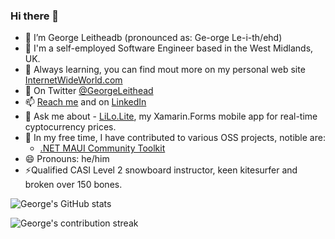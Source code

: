 ### Hi there 👋

<!--
**GeorgeLeithead/GeorgeLeithead** is a ✨ _special_ ✨ repository because its `README.md` (this file) appears on your GitHub profile.

Here are some ideas to get you started:

- 🔭 I’m currently working on ...
- 🌱 I’m currently learning ...
- 👯 I’m looking to collaborate on ...
- 🤔 I’m looking for help with ...
- 💬 Ask me about ...
- 📫 How to reach me: ...
- 😄 Pronouns: ...
- ⚡ Fun fact: ...
-->
- 🔭 I’m George Leitheadb (pronounced as: Ge-orge Le-i-th/ehd)
- 🏢 I'm a self-employed Software Engineer based in the West Midlands, UK.
- 🌱 Always learning, you can find mout more on my personal web site [InternetWideWorld.com](https://www.internetwideworld.com)
- 🦜 On Twitter [@GeorgeLeithead](https://twitter.com/georgeleithead)
- 📫 [Reach me](https://www.internetwideworld.com/) and on [LinkedIn](https://www.linkedin.com/in/georgeleithead/)
- 💬 Ask me about - [LiLo.Lite](https://www.internetwideworld.com/lilolite), my Xamarin.Forms mobile app for real-time cyptocurrency prices.
- 👯 In my free time, I have contributed to various OSS projects, notible are:
  - [.NET MAUI Community Toolkit](https://github.com/CommunityToolkit/Maui)
- 😄 Pronouns: he/him
- ⚡Qualified CASI Level 2 snowboard instructor, keen kitesurfer and broken over 150 bones.

![George's GitHub stats](https://github-readme-stats.vercel.app/api?username=GeorgeLeithead&show_icons=true&theme=github_dark&count_private=true)

![George's contribution streak](https://github-readme-streak-stats.herokuapp.com?user=GeorgeLeithead&theme=github-dark-blue&date_format=j%2Fn%5B%2FY%5D)

